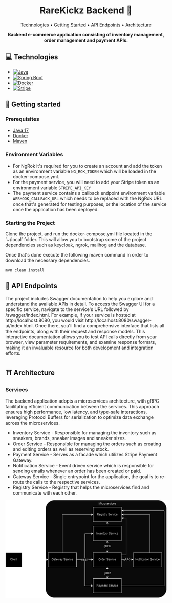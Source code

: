 <h1 align="center" style="font-weight: bold;">RareKickz Backend 👟</h1>

<p align="center">
  <a href="#tech">Technologies</a> •
  <a href="#started">Getting Started</a> •
  <a href="#routes">API Endpoints</a> •
  <a href="#arch">Architecture</a>
</p>

<p align="center">
    <b>Backend e-commerce application consisting of inventory management, order management and payment APIs.</b>
</p>

<h2 id="technologies">💻 Technologies</h2>

- [![Java](https://img.shields.io/badge/Java-%23ED8B00.svg?logo=openjdk&logoColor=white)](#)
- [![Spring Boot](https://img.shields.io/badge/Spring%20Boot-6DB33F?logo=springboot&logoColor=fff)](#)
- [![Docker](https://img.shields.io/badge/Docker-2496ED?logo=docker&logoColor=fff)](#)
- [![Stripe](https://img.shields.io/badge/Stripe-5851DD?logo=stripe&logoColor=fff)](#)

<h2 id="started">🚀 Getting started</h2>
<h3>Prerequisites</h3>

- [Java 17](https://adoptium.net/temurin/releases/?version=17)
- [Docker](https://www.docker.com/products/docker-desktop/)
- [Maven](https://maven.apache.org/download.cgi)

<h3>Environment Variables</h3>

- For NgRok it's required for you to create an account and add the token as an environment variable `NG_ROK_TOKEN` which
  will be loaded in the docker-compose.yml.
- For the payment service, you will need to add your Stripe token as an environment variable `STRIPE_API_KEY`
- The payment service contains a callback endpoint environment variable `WEBHOOK_CALLBACK_URL` which needs to be
  replaced with the NgRok URL once that's generated for testing purposes, or the location of the service once the
  application has been deployed.

<h3>Starting the Project</h3>
Clone the project, and run the docker-compose.yml file located in the `~/local` folder. This will allow you to bootstrap
some of the project dependencies such as keycloak, ngrok, mailhog and the database.

Once that's done execute the following maven command in order to download the necessary dependencies.

```
mvn clean install
```

<h2 id="routes">📍 API Endpoints</h2>

The project includes Swagger documentation to help you explore and understand the available APIs in detail. To access
the Swagger UI for a specific service, navigate to the service's URL followed by /swagger/index.html. For example, if
your service is hosted at http://localhost:8080, you would visit http://localhost:8080/swagger-ui/index.html. Once
there, you'll find a comprehensive interface that lists all the endpoints, along with their request and response models.
This interactive documentation allows you to test API calls directly from your browser, view parameter requirements, and
examine response formats, making it an invaluable resource for both development and integration efforts.

<h2 id="arch">⛩️ Architecture</h2>
<h3>Services</h3>
The backend application adopts a microservices architecture, with gRPC facilitating efficient communication between the
services. This approach ensures high performance, low latency, and type-safe interactions, leveraging Protocol Buffers
for serialization to optimize data exchange across the microservices.

- Inventory Service - Responsible for managing the inventory such as sneakers, brands, sneaker images and sneaker sizes.
- Order Service - Responsible for managing the orders such as creating and editing orders as well as reserving stock.
- Payment Service - Serves as a facade which utilizes Stripe Payment Gateway.
- Notification Service - Event driven service which is responsible for sending emails whenever an order has been created
  or paid.
- Gateway Service - Single entrypoint for the application, the goal is to re-route the calls to the respective services.
- Registry Service - Registry that helps the microservices find and communicate with each other.

<p align="center">
  <img align="center" alt="RK Communication Diagram" src="local/images/rk_communication_diagram.png" />
</p>
